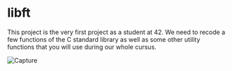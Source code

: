 # libft

This project is the very first project as a student at 42. 
We need to recode a few functions of the C standard library as well as some other utility functions that you will use during our whole cursus.

![Capture](https://github.com/nedebies/libft/assets/63536940/e2ee9856-afed-4bdc-b8fb-6fabb5493682)
